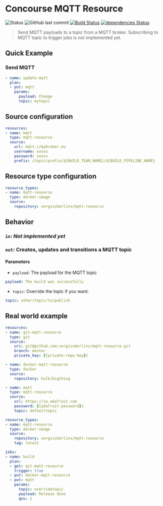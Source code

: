 # Concourse MQTT Resource

![Status](https://img.shields.io/badge/status-ALPHA-blue.svg)
![GitHub last commit](https://img.shields.io/github/last-commit/vergissberlin/mqtt-resource.svg)
[![Build Status](https://travis-ci.org/vergissberlin/mqtt-resource.svg?branch=master)](https://travis-ci.org/vergissberlin/mqtt-resource)
[![dependencies Status](https://david-dm.org/vergissberlins/mqtt-resource/status.svg)](https://david-dm.org/vergissberlins/mqtt-resource)

> Send MQTT payloads to a topic from a MQTT broker.
> Subscribing to MQTT topic to trigger jobs is not implemented yet.

## Quick Example

### Send MQTT

```yaml
- name: update-mqtt
  plan:
  - put: mqtt
    params:
      payload: Change
      topic: mytopic
```

## Source configuration

```yaml
resources:
- name: mqtt
  type: mqtt-resource
  source:
    url: mqtt://mybroker.eu
    username: xxxxx
    password: xxxxx
    prefix: /topic/prefix/${BUILD_TEAM_NAME}/${BUILD_PIPELINE_NAME}
```

## Resource type configuration

```yaml
resource_types:
- name: mqtt-resource
  type: docker-image
  source:
    repository: vergissberlins/mqtt-resource
```

## Behavior

### `in`: _Not implemented yet_

### `out`: Creates, updates and transitions a MQTT topic

#### Parameters

* `payload`: The payload for the MQTT topic

```yaml
payload: The build was successfully
```

* `topic`: Override the topic if you want.

```yaml
topic: other/topic/to/publish
```

## Real world example

```yaml
resources:
- name: git-mqtt-resource
  type: git
  source:
    uri: git@github.com:vergissberlins/mqtt-resource.git
    branch: master
    private_key: {{private-repo-key}}

- name: docker-mqtt-resource
  type: docker
  source:
    repository: hulk/bigthing

- name: mqtt
  type: mqtt-resource
  source:
    url: https://io.adafruit.com
    password: {{adafruit-password}}
    topic: defaulttopic

resource_types:
- name: mqtt-resource
  type: docker-image
  source:
    repository: vergissberlins/mqtt-resource
    tag: latest

jobs:
- name: build
  plan:
  - get: git-mqtt-resource
    trigger: true
  - put: docker-mqtt-resource
  - put: mqtt
    params:
      topic: overridetopic
      payload: Release done
      qos: 2
```
